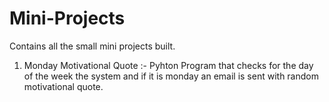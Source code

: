 # Mini-Projects
Contains all the small mini projects built.
1. Monday Motivational Quote :- Pyhton Program that checks for the day of the week the system and if it is monday an email is sent with random motivational quote.
